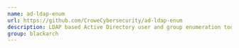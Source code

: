 ```yaml
---
name: ad-ldap-enum
url: https://github.com/CroweCybersecurity/ad-ldap-enum
description: LDAP based Active Directory user and group enumeration tool. URL : https://github.com/CroweCybersecurity/ad-ldap-enum Groups : blackarch blackarch-recon
group: blackarch
---
```

